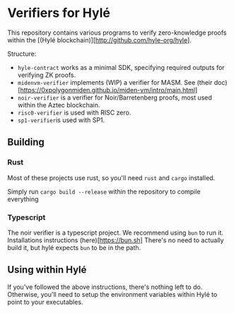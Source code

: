 # Verifiers for Hylé

This repository contains various programs to verify zero-knowledge proofs within the [(Hylé blockchain)][http://github.com/hyle-org/hyle].

Structure:
- `hyle-contract` works as a minimal SDK, specifying required outputs for verifying ZK proofs.
- `midenvm-verifier` implements (WIP) a verifier for MASM. See (their doc)[https://0xpolygonmiden.github.io/miden-vm/intro/main.html]
- `noir-verifier` is a verifier for Noir/Barretenberg proofs, most used within the Aztec blockchain.
- `risc0-verifier` is used with RISC zero.
- `sp1-verifier`is used with SP1.

## Building

### Rust

Most of these projects use rust, so you'll need `rust` and `cargo` installed.

Simply run `cargo build --release` within the repository to compile everything

### Typescript

The noir verifier is a typescript project. We recommend using `bun` to run it. Installations instructions (here)[https://bun.sh]
There's no need to actually build it, but hylé expects `bun` to be in the path.

## Using within Hylé

If you've followed the above instructions, there's nothing left to do.
Otherwise, you'll need to setup the environment variables within Hylé to point to your executables.
